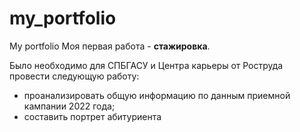 # my_portfolio
My portfolio
Моя первая работа - **стажировка**. 

Было необходимо для СПБГАСУ и Центра карьеры от Роструда провести следующую работу: 
- проанализировать общую информацию по данным приемной кампании 2022 года;
- составить портрет абитуриента
